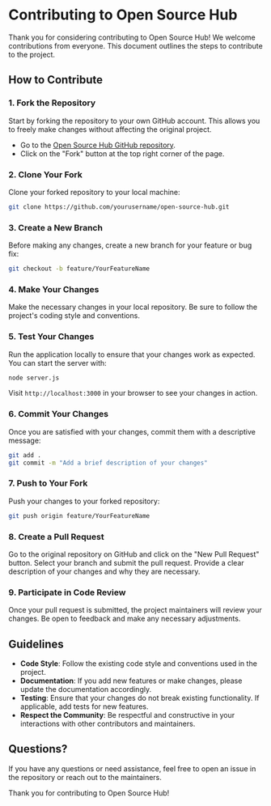 # Contributing to Open Source Hub

Thank you for considering contributing to Open Source Hub! We welcome contributions from everyone. This document outlines the steps to contribute to the project.

## How to Contribute

### 1. Fork the Repository

Start by forking the repository to your own GitHub account. This allows you to freely make changes without affecting the original project.

- Go to the [Open Source Hub GitHub repository](https://github.com/yourusername/open-source-hub).
- Click on the "Fork" button at the top right corner of the page.

### 2. Clone Your Fork

Clone your forked repository to your local machine:

```bash
git clone https://github.com/yourusername/open-source-hub.git
```

### 3. Create a New Branch

Before making any changes, create a new branch for your feature or bug fix:

```bash
git checkout -b feature/YourFeatureName
```

### 4. Make Your Changes

Make the necessary changes in your local repository. Be sure to follow the project's coding style and conventions.

### 5. Test Your Changes

Run the application locally to ensure that your changes work as expected. You can start the server with:

```bash
node server.js
```

Visit `http://localhost:3000` in your browser to see your changes in action.

### 6. Commit Your Changes

Once you are satisfied with your changes, commit them with a descriptive message:

```bash
git add .
git commit -m "Add a brief description of your changes"
```

### 7. Push to Your Fork

Push your changes to your forked repository:

```bash
git push origin feature/YourFeatureName
```

### 8. Create a Pull Request

Go to the original repository on GitHub and click on the "New Pull Request" button. Select your branch and submit the pull request. Provide a clear description of your changes and why they are necessary.

### 9. Participate in Code Review

Once your pull request is submitted, the project maintainers will review your changes. Be open to feedback and make any necessary adjustments.

## Guidelines

- **Code Style**: Follow the existing code style and conventions used in the project.
- **Documentation**: If you add new features or make changes, please update the documentation accordingly.
- **Testing**: Ensure that your changes do not break existing functionality. If applicable, add tests for new features.
- **Respect the Community**: Be respectful and constructive in your interactions with other contributors and maintainers.

## Questions?

If you have any questions or need assistance, feel free to open an issue in the repository or reach out to the maintainers.

Thank you for contributing to Open Source Hub!
